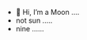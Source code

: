 - 👋 Hi, I’m a Moon ....
- not sun .....
- nine ......
  
<!---
999moon/999moon is a ✨ special ✨ repository because its `README.md` (this file) appears on your GitHub profile.
You can click the Preview link to take a look at your changes.
--->
